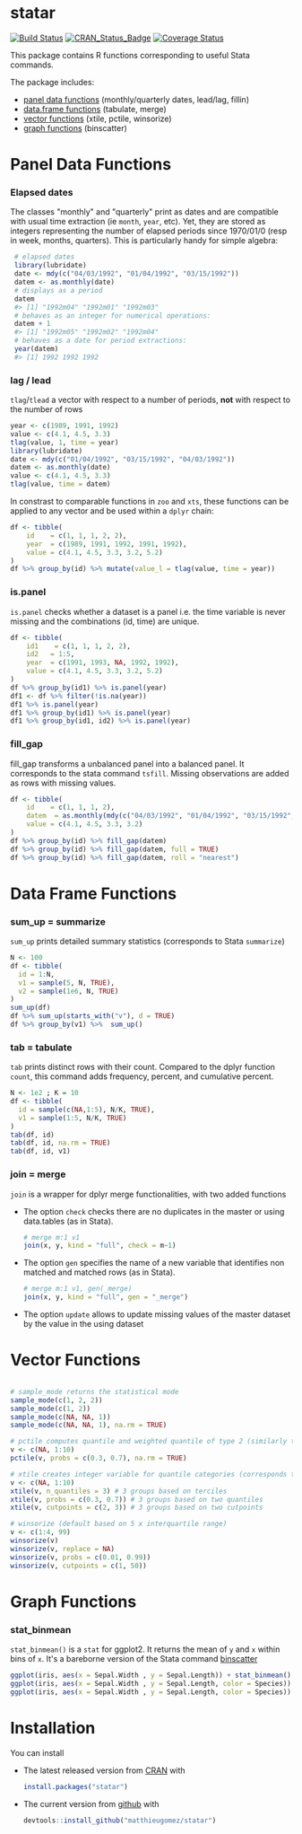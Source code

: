 statar
======
[![Build Status](https://travis-ci.org/matthieugomez/statar.svg?branch=master)](https://travis-ci.org/matthieugomez/statar)
[![CRAN_Status_Badge](http://www.r-pkg.org/badges/version/statar)](https://cran.r-project.org/package=statar)
[![Coverage Status](https://img.shields.io/codecov/c/github/matthieugomez/statar/master.svg)](https://codecov.io/github/matthieugomez/statar?branch=master)


This package contains R functions corresponding to useful Stata commands.

The package includes:
- [panel data functions](vignettes/panel-data.Rmd) (monthly/quarterly dates, lead/lag, fillin)
- [data.frame functions](vignettes/data-frames.Rmd) (tabulate, merge)
- [vector functions](vignettes/vector.Rmd) (xtile, pctile, winsorize)
- [graph functions](vignettes/graph.Rmd) (binscatter)



# Panel Data Functions

### Elapsed dates

The classes "monthly" and "quarterly"  print as dates and are compatible with usual time extraction (ie `month`, `year`, etc). Yet, they are stored as integers representing the number of elapsed periods since 1970/01/0 (resp in week, months, quarters). This is particularly handy for simple algebra:

```R
 # elapsed dates
 library(lubridate)
 date <- mdy(c("04/03/1992", "01/04/1992", "03/15/1992"))  
 datem <- as.monthly(date)
 # displays as a period
 datem
 #> [1] "1992m04" "1992m01" "1992m03"
 # behaves as an integer for numerical operations:
 datem + 1
 #> [1] "1992m05" "1992m02" "1992m04"
 # behaves as a date for period extractions:
 year(datem)
 #> [1] 1992 1992 1992
```


### lag / lead

`tlag`/`tlead` a vector with respect to a number of periods, **not** with respect to the number of rows

```R
year <- c(1989, 1991, 1992)
value <- c(4.1, 4.5, 3.3)
tlag(value, 1, time = year)
library(lubridate)
date <- mdy(c("01/04/1992", "03/15/1992", "04/03/1992"))
datem <- as.monthly(date)
value <- c(4.1, 4.5, 3.3)
tlag(value, time = datem) 
```


In constrast to comparable functions in `zoo` and `xts`, these functions can be applied to any vector and be used within  a `dplyr` chain:


```R
df <- tibble(
    id    = c(1, 1, 1, 2, 2),
    year  = c(1989, 1991, 1992, 1991, 1992),
    value = c(4.1, 4.5, 3.3, 3.2, 5.2)
)
df %>% group_by(id) %>% mutate(value_l = tlag(value, time = year))
```

### is.panel
`is.panel` checks whether a dataset is a panel i.e. the  time variable is never missing and the combinations (id, time) are unique.

```R
df <- tibble(
    id1    = c(1, 1, 1, 2, 2),
    id2   = 1:5,
    year  = c(1991, 1993, NA, 1992, 1992),
    value = c(4.1, 4.5, 3.3, 3.2, 5.2)
)
df %>% group_by(id1) %>% is.panel(year)
df1 <- df %>% filter(!is.na(year))
df1 %>% is.panel(year)
df1 %>% group_by(id1) %>% is.panel(year)
df1 %>% group_by(id1, id2) %>% is.panel(year)
```



### fill_gap
fill_gap transforms a unbalanced panel into a balanced panel.  It corresponds to the stata command `tsfill`. Missing observations are added as rows with missing values.
```R
df <- tibble(
    id    = c(1, 1, 1, 2),
    datem  = as.monthly(mdy(c("04/03/1992", "01/04/1992", "03/15/1992", "05/11/1992"))),
    value = c(4.1, 4.5, 3.3, 3.2)
)
df %>% group_by(id) %>% fill_gap(datem)
df %>% group_by(id) %>% fill_gap(datem, full = TRUE)
df %>% group_by(id) %>% fill_gap(datem, roll = "nearest")
```

# Data Frame Functions
### sum_up = summarize
`sum_up` prints detailed summary statistics (corresponds to Stata `summarize`)

```R
N <- 100
df <- tibble(
  id = 1:N,
  v1 = sample(5, N, TRUE),
  v2 = sample(1e6, N, TRUE)
)
sum_up(df)
df %>% sum_up(starts_with("v"), d = TRUE)
df %>% group_by(v1) %>%  sum_up()
```

### tab = tabulate
`tab` prints distinct rows with their count. Compared to the dplyr function `count`, this command adds frequency, percent, and cumulative percent.

```R
N <- 1e2 ; K = 10
df <- tibble(
  id = sample(c(NA,1:5), N/K, TRUE),
  v1 = sample(1:5, N/K, TRUE)       
)
tab(df, id)
tab(df, id, na.rm = TRUE)
tab(df, id, v1)
```



### join = merge
`join` is a wrapper for dplyr merge functionalities, with two added functions

- The option `check` checks there are no duplicates in the master or using data.tables (as in Stata).

  ```r
  # merge m:1 v1
  join(x, y, kind = "full", check = m~1) 
  ```
- The option `gen` specifies the name of a new variable that identifies non matched and matched rows (as in Stata).

  ```r
  # merge m:1 v1, gen(_merge) 
  join(x, y, kind = "full", gen = "_merge") 
  ```

- The option `update` allows to update missing values of the master dataset by the value in the using dataset


# Vector Functions

```R

# sample_mode returns the statistical mode
sample_mode(c(1, 2, 2))
sample_mode(c(1, 2))
sample_mode(c(NA, NA, 1))
sample_mode(c(NA, NA, 1), na.rm = TRUE)

# pctile computes quantile and weighted quantile of type 2 (similarly to Stata _pctile)
v <- c(NA, 1:10)                   
pctile(v, probs = c(0.3, 0.7), na.rm = TRUE) 

# xtile creates integer variable for quantile categories (corresponds to Stata xtile)
v <- c(NA, 1:10)                   
xtile(v, n_quantiles = 3) # 3 groups based on terciles
xtile(v, probs = c(0.3, 0.7)) # 3 groups based on two quantiles
xtile(v, cutpoints = c(2, 3)) # 3 groups based on two cutpoints

# winsorize (default based on 5 x interquartile range)
v <- c(1:4, 99)
winsorize(v)
winsorize(v, replace = NA)
winsorize(v, probs = c(0.01, 0.99))
winsorize(v, cutpoints = c(1, 50))
```






# Graph Functions
### stat_binmean

`stat_binmean()` is a `stat` for ggplot2. It returns the mean of `y` and `x` within bins of `x`. It's a bareborne version of the Stata command [binscatter](https://github.com/michaelstepner/binscatter)

```R
ggplot(iris, aes(x = Sepal.Width , y = Sepal.Length)) + stat_binmean()
ggplot(iris, aes(x = Sepal.Width , y = Sepal.Length, color = Species)) + stat_binmean(n=10) 
ggplot(iris, aes(x = Sepal.Width , y = Sepal.Length, color = Species)) + stat_binmean(n=10) + stat_smooth(method = "lm", se = FALSE)
```




# Installation
You can install 

- The latest released version from [CRAN](https://CRAN.R-project.org/package=statar) with

	```R
	install.packages("statar")
	```
-  The current version from [github](https://github.com/matthieugomez/statar) with

	```R
	devtools::install_github("matthieugomez/statar")
	```

